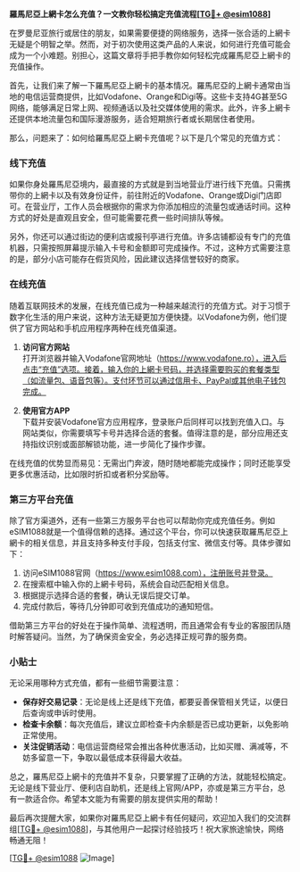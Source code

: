 **羅馬尼亞上網卡怎么充值？一文教你轻松搞定充值流程[[TG💪+ @esim1088](https://t.me/s/esim1088)]**

在罗曼尼亚旅行或居住的朋友，如果需要便捷的网络服务，选择一张合适的上網卡无疑是个明智之举。然而，对于初次使用这类产品的人来说，如何进行充值可能会成为一个小难题。别担心，这篇文章将手把手教你如何轻松完成羅馬尼亞上網卡的充值操作。

首先，让我们来了解一下羅馬尼亞上網卡的基本情况。羅馬尼亞的上網卡通常由当地的电信运营商提供，比如Vodafone、Orange和Digi等。这些卡支持4G甚至5G网络，能够满足日常上网、视频通话以及社交媒体使用的需求。此外，许多上網卡还提供本地流量包和国际漫游服务，适合短期旅行者或长期居住者使用。

那么，问题来了：如何给羅馬尼亞上網卡充值呢？以下是几个常见的充值方式：

### 线下充值

如果你身处羅馬尼亞境内，最直接的方式就是到当地营业厅进行线下充值。只需携带你的上網卡以及有效身份证件，前往附近的Vodafone、Orange或Digi门店即可。在营业厅，工作人员会根据你的需求为你添加相应的流量包或通话时间。这种方式的好处是直观且安全，但可能需要花费一些时间排队等候。

另外，你还可以通过街边的便利店或报刊亭进行充值。许多店铺都设有专门的充值机器，只需按照屏幕提示输入卡号和金额即可完成操作。不过，这种方式需要注意的是，部分小店可能存在假货风险，因此建议选择信誉较好的商家。

### 在线充值

随着互联网技术的发展，在线充值已成为一种越来越流行的充值方式。对于习惯于数字化生活的用户来说，这种方法无疑更加方便快捷。以Vodafone为例，他们提供了官方网站和手机应用程序两种在线充值渠道。

1. **访问官方网站**  
   打开浏览器并输入Vodafone官网地址（https://www.vodafone.ro），进入后点击“充值”选项。接着，输入你的上網卡号码，并选择需要购买的套餐类型（如流量包、语音包等）。支付环节可以通过信用卡、PayPal或其他电子钱包完成。

2. **使用官方APP**  
   下载并安装Vodafone官方应用程序，登录账户后同样可以找到充值入口。与网站类似，你需要填写卡号并选择合适的套餐。值得注意的是，部分应用还支持指纹识别或面部解锁功能，进一步简化了操作步骤。

在线充值的优势显而易见：无需出门奔波，随时随地都能完成操作；同时还能享受更多优惠活动，比如限时折扣或者积分奖励等。

### 第三方平台充值

除了官方渠道外，还有一些第三方服务平台也可以帮助你完成充值任务。例如eSIM1088就是一个值得信赖的选择。通过这个平台，你可以快速获取羅馬尼亞上網卡的相关信息，并且支持多种支付手段，包括支付宝、微信支付等。具体步骤如下：

1. 访问eSIM1088官网（https://www.esim1088.com），注册账号并登录。
2. 在搜索框中输入你的上網卡号码，系统会自动匹配相关信息。
3. 根据提示选择合适的套餐，确认无误后提交订单。
4. 完成付款后，等待几分钟即可收到充值成功的通知短信。

借助第三方平台的好处在于操作简单、流程透明，而且通常会有专业的客服团队随时解答疑问。当然，为了确保资金安全，务必选择正规可靠的服务商。

### 小贴士

无论采用哪种方式充值，都有一些细节需要注意：

- **保存好交易记录**：无论是线上还是线下充值，都要妥善保管相关凭证，以便日后查询或申诉时使用。
- **检查卡余额**：每次充值后，建议立即检查卡内余额是否已成功更新，以免影响正常使用。
- **关注促销活动**：电信运营商经常会推出各种优惠活动，比如买赠、满减等，不妨多留意一下，争取以最低成本获得最大收益。

总之，羅馬尼亞上網卡的充值并不复杂，只要掌握了正确的方法，就能轻松搞定。无论是线下营业厅、便利店自助机，还是线上官网/APP，亦或是第三方平台，总有一款适合你。希望本文能为有需要的朋友提供实用的帮助！

最后再次提醒大家，如果你对羅馬尼亞上網卡有任何疑问，欢迎加入我们的交流群组[[TG💪+ @esim1088](https://t.me/s/esim1088)]，与其他用户一起探讨经验技巧！祝大家旅途愉快，网络畅通无阻！

[[TG💪+ @esim1088](https://t.me/s/esim1088) ![Image](https://i.postimg.cc/4NQfJmqS/Snipaste-2025-05-13-00-14-12.png)]